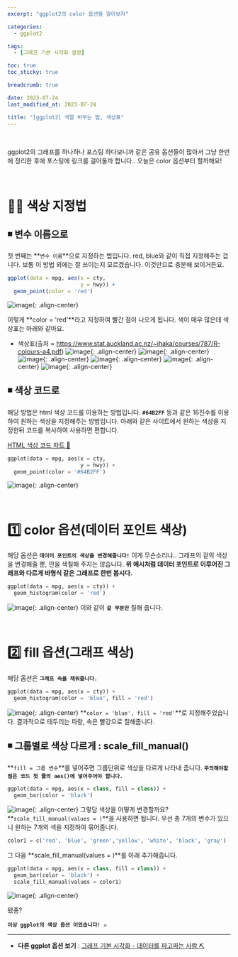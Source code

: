 ```yaml
---
excerpt: "ggplot2의 color 옵션을 알아보자"

categories:
  - ggplot2

tags:
  - [그래프 기본 시각화 설정]

toc: true
toc_sticky: true

breadcrumb: true

date: 2023-07-24
last_modified_at: 2023-07-24

title: "[ggplot2] 색깔 바꾸는 법, 색상표"
---
```


<br>

ggplot2의 그래프를 하나하나 포스팅 하다보니까 같은 공유 옵션들이 많아서 그냥 한번에 정리한 후에 포스팅에 링크를 걸어둘까 합니다..
오늘은 color 옵션부터 할까해요!

<br>

# 👨‍🎨 색상 지정법

## ◾ 변수 이름으로

첫 번째는 **`변수 이름`**으로 지정하는 법입니다. red, blue와 같이 직접 지정해주는 겁니다. 보통 이 방법 외에는 잘 쓰이는지 모르겠습니다. 이것만으로 충분해 보이거든요.

```r
ggplot(data = mpg, aes(x = cty,
                       y = hwy)) +
  geom_point(color = 'red')
```

![image](https://github.com/novicedata/colab_practice/assets/88019539/6e5e4b92-62e1-41e2-b252-c0de4dc57e6c){: .align-center}

이렇게 **color = 'red'**라고 지정하여 빨간 점이 나오게 됩니다. 색이 매우 많은데 색상표는 아래와 같아요.

- 색상표(출처 = https://www.stat.auckland.ac.nz/~ihaka/courses/787/R-colours-a4.pdf)
![image](https://github.com/novicedata/colab_practice/assets/88019539/02ed1cc5-7d42-4023-be0c-150c4097e3ca){: .align-center}
![image](https://github.com/novicedata/colab_practice/assets/88019539/1708d519-0e3a-4cea-9830-618531cba6e2){: .align-center}
![image](https://github.com/novicedata/colab_practice/assets/88019539/289c9cfd-1d1d-4e81-a7e9-0c445534314e){: .align-center}
![image](https://github.com/novicedata/colab_practice/assets/88019539/913e69a6-352d-4851-b379-b692de897e7b){: .align-center}
![image](https://github.com/novicedata/colab_practice/assets/88019539/e1f236c9-f525-4966-81f4-318c76b7ae45){: .align-center}
![image](https://github.com/novicedata/colab_practice/assets/88019539/ce358116-55bb-4b26-932c-09cf56dfd353){: .align-center}

## ◾ 색상 코드로

해당 방법은 html 색상 코드를 이용하는 방법입니다. **`#64B2FF`** 등과 같은 16진수를 이용하여 원하는 색상을 지정해주는 방법입니다. 아래와 같은 사이트에서 원하는 색상을 지정한뒤 코드를 복사하여 사용하면 편합니다.

[HTML 색상 코드 차트 🎨](https://www.rapidtables.org/ko/web/color/html-color-codes.html)

```python
ggplot(data = mpg, aes(x = cty,
                       y = hwy)) +
  geom_point(color = '#64B2FF')
```
![image](https://github.com/novicedata/colab_practice/assets/88019539/977fbbf0-6a05-4744-878b-f19e4e47a492){: .align-center}

<br>

# 1️⃣ color 옵션(데이터 포인트 색상)

해당 옵션은 **`데이터 포인트의 색상을 변경해줍니다!`** 이게 무슨소리냐.. 그래프의 겉의 색상을 변경해줄 뿐, 안을 색칠해 주지는 않습니다. **위 예시처럼 데이터 포인트로 이루어진 그래프와 다르게 바형식 같은 그래프로 한번 봅시다.**

```python
ggplot(data = mpg, aes(x = cty)) +
  geom_histogram(color = 'red')
```
![image](https://github.com/novicedata/colab_practice/assets/88019539/828782a9-a769-405b-9961-95efd5b5ac0a){: .align-center}
이와 같이 **`겉 부분만`** 칠해 줍니다.

<br>

# 2️⃣ fill 옵션(그래프 색상)

해당 옵션은 **`그래프 속을 채워줍니다.`**

```python
ggplot(data = mpg, aes(x = cty)) +
  geom_histogram(color = 'blue', fill = 'red')
```
![image](https://github.com/novicedata/colab_practice/assets/88019539/dbe34470-debc-446e-9059-1a2482088ba2){: .align-center}
**`color = 'blue', fill = 'red'`**로 지정해주었습니다. 결과적으로 테두리는 파랑, 속은 빨강으로 칠해줍니다.

## ◾ 그룹별로 색상 다르게 : scale_fill_manual()

**`fill = 그룹 변수`**를 넣어주면 그룹단위로 색상을 다르게 나타내 줍니다. **`주의해야할 점은 코드 첫 줄의 aes()에 넣어주어야 합니다.`**

```python
ggplot(data = mpg, aes(x = class, fill = class)) +
  geom_bar(color = 'black')
```
![image](https://github.com/novicedata/colab_practice/assets/88019539/9ae5ceae-c438-4bad-b2ac-569eb4d1dc88){: .align-center}
그렇담 색상을 어떻게 변경할까요? **`scale_fill_manual(values = )`**을 사용하면 됩니다. 우선 총 7개의 변수가 있으니 원하는 7개의 색을 지정하여 묶어줍니다.

```python
color1 = c('red', 'blue', 'green','yellow', 'white', 'black', 'gray')
```
그 다음 **scale_fill_manual(values = )**를 아래 추가해줍니다.

```python
ggplot(data = mpg, aes(x = class, fill = class)) +
  geom_bar(color = 'black') +
  scale_fill_manual(values = color1)
```
![image](https://github.com/novicedata/colab_practice/assets/88019539/7491c80d-149e-4419-b333-453f9f8c3016){: .align-center}

됐죵?

**`이상 ggplot의 색상 옵션 이었습니다! ☠️`**

---

- **다른 ggplot 옵션 보기** : [그래프 기본 시각화 - 데이터를 파고파는 사람 ⛏️](https://novicedata.github.io/tags/#그래프-기본-시각화-설정)
